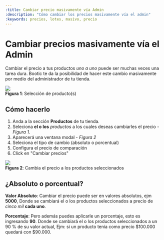 ```yaml
---
:title: Cambiar precio masivamente vía Admin
:description: "Cómo cambiar los precios masivamente vía el admin"
:keywords: precios, lotes, masivo, precio
---
```


# Cambiar precios masivamente vía el Admin

Cambiar el precio a tus productos _uno a uno_ puede ser muchas veces una tarea dura. Bootic te da la
posibilidad de hacer este cambio masivamente por medio del administrador de tu tienda.

<div class="captura">
  <div class="c-contenido">
      <img src="/img/admin/cambio-precio-admin.png">
  </div>
  <div class="c-pie"><strong>Figura 1</strong>: Selección de producto(s)</div>
</div>

## Cómo hacerlo

1. Anda a la sección **Productos** de tu tienda.
2. Seleciona **el o los** _productos_ a los cuales deseas cambiarles el precio - _Figura 1_.
3. Aparecerá una ventana modal - _Figura 2_
4. Seleciona el tipo de cambio (absoluto o porcentual)
5. Configura el precio de comparación
6. Click en "Cambiar precios"

<div class="captura">
  <div class="c-contenido">
      <img src="/img/admin/cambio-precio2-admin.png">
  </div>
  <div class="c-pie"><strong>Figura 2</strong>: Cambia el precio a los productos seleccionados</div>
</div>

## ¿Absoluto  o porcentual?

**Valor Absoluto**: Cambiar el precio puede ser en valores absolutos, ejm **5000**, Donde se cambiará el o los productos
seleccionados a precio de _cinco mil_ **cada uno**.

**Porcentaje**: Pero además puedes aplicarle un porcentaje, esto es ingresando **90**. Donde se cambiará el o los productos
seleccionados a un 90 % de su valor actual, Ejm: si un producto tenía como precio $100.000 quedará con
$90.000.
